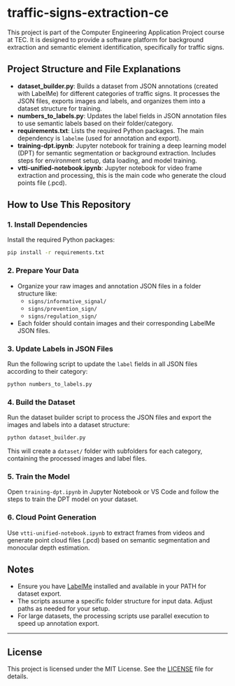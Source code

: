 # traffic-signs-extraction-ce

This project is part of the Computer Engineering Application Project course at TEC. It is designed to provide a software platform for background extraction and semantic element identification, specifically for traffic signs.

## Project Structure and File Explanations

- **dataset_builder.py**: Builds a dataset from JSON annotations (created with LabelMe) for different categories of traffic signs. It processes the JSON files, exports images and labels, and organizes them into a dataset structure for training.
- **numbers_to_labels.py**: Updates the label fields in JSON annotation files to use semantic labels based on their folder/category.
- **requirements.txt**: Lists the required Python packages. The main dependency is `labelme` (used for annotation and export).
- **training-dpt.ipynb**: Jupyter notebook for training a deep learning model (DPT) for semantic segmentation or background extraction. Includes steps for environment setup, data loading, and model training.
- **vtti-unified-notebook.ipynb**: Jupyter notebook for video frame extraction and processing, this is the main code who generate the cloud points file (.pcd).

## How to Use This Repository

### 1. Install Dependencies

Install the required Python packages:

```bash
pip install -r requirements.txt
```

### 2. Prepare Your Data

- Organize your raw images and annotation JSON files in a folder structure like:
  - `signs/informative_signal/`
  - `signs/prevention_sign/`
  - `signs/regulation_sign/`
- Each folder should contain images and their corresponding LabelMe JSON files.

### 3. Update Labels in JSON Files

Run the following script to update the `label` fields in all JSON files according to their category:

```bash
python numbers_to_labels.py
```

### 4. Build the Dataset

Run the dataset builder script to process the JSON files and export the images and labels into a dataset structure:

```bash
python dataset_builder.py
```

This will create a `dataset/` folder with subfolders for each category, containing the processed images and label files.

### 5. Train the Model

Open `training-dpt.ipynb` in Jupyter Notebook or VS Code and follow the steps to train the DPT model on your dataset.

### 6. Cloud Point Generation

Use `vtti-unified-notebook.ipynb` to extract frames from videos and generate point cloud files (.pcd) based on semantic segmentation and monocular depth estimation.


## Notes
- Ensure you have [LabelMe](https://github.com/wkentaro/labelme) installed and available in your PATH for dataset export.
- The scripts assume a specific folder structure for input data. Adjust paths as needed for your setup.
- For large datasets, the processing scripts use parallel execution to speed up annotation export.

---

## License
This project is licensed under the MIT License. See the [LICENSE](LICENSE) file for details.